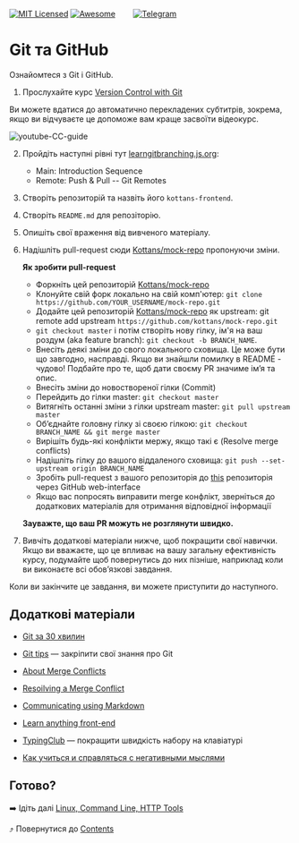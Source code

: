 [![MIT Licensed][icon-mit]][license]
[![Awesome][icon-awesome]][awesome]
&nbsp;&nbsp;&nbsp;&nbsp;&nbsp;&nbsp;
[![Telegram][icon-chat]][chat]

# Git та GitHub

Ознайомтеся з Git і GitHub.

 1. Прослухайте курс [Version Control with Git](https://www.udacity.com/course/version-control-with-git--ud123)

   Ви можете вдатися до автоматично перекладених субтитрів, зокрема, якщо ви відчуваєте
   це допоможе вам краще засвоїти відеокурс.

   ![youtube-CC-guide](../img/youtube-captions.png)

 2. Пройдіть наступні рівні тут [learngitbranching.js.org](https://learngitbranching.js.org/):
    - Main: Introduction Sequence
    - Remote: Push & Pull -- Git Remotes

 3. Створіть репозиторій та назвіть його `kottans-frontend`.

 4. Створіть `README.md` для репозіторію.

 5. Опишіть свої враження від вивченого матеріалу.

 6. Надішліть pull-request сюди [Kottans/mock-repo][mock-repo] пропонуючи зміни.
 
    **Як зробити pull-request**
 
    * Форкніть цей репозиторій [Kottans/mock-repo][mock-repo]
    * Клонуйте свій форк локально на свій комп'ютер: `git clone https://github.com/YOUR_USERNAME/mock-repo.git`
    * Додайте цей репозиторій [Kottans/mock-repo][mock-repo] як upstream: git remote add upstream `https://github.com/kottans/mock-repo.git`
    * `git checkout master` і потім створіть нову гілку, ім'я на ваш роздум (aka feature branch): `git checkout -b BRANCH_NAME`.
    * Внесіть деякі зміни до свого локального сховища. Це може бути що завгодно, насправді. Якщо ви знайшли помилку в README - чудово!
    Подбайте про те, щоб дати своєму PR значиме ім’я та опис.
    * Внесіть зміни до новоствореної гілки (Сommit)
    * Перейдить до гілки master: `git checkout master`
    * Витягніть останні зміни з гілки upstream master: `git pull upstream master`
    * Об’єднайте головну гілку зі своєю гілкою: `git checkout BRANCH_NAME && git merge master`
    * Вирішіть будь-які конфлікти мержу, якщо такі є (Resolve merge conflicts)
    * Надішліть гілку до вашого віддаленого сховища: `git push --set-upstream origin BRANCH_NAME`
    * Зробіть pull-request з вашого репозиторія до [this][mock-repo] репозиторія через GitHub web-interface
    * Якщо вас попросять виправити merge конфлікт, зверніться до додаткових матеріалів для отримання відповідної інформації

    **Зауважте, що ваш PR можуть не розглянути швидко.**

 7. Вивчіть додаткові матеріали нижче, щоб покращити свої навички.
    Якщо ви вважаєте, що це впливає на вашу загальну ефективність курсу, подумайте щоб
    повернутись до них пізніше, наприклад коли ви виконаєте всі обов’язкові завдання.

Коли ви закінчите це завдання, ви можете приступити до наступного.

## Додаткові матеріали

* [Git за 30 хвилин](https://codeguida.com/post/453)

* [Git tips](http://sixrevisions.com/web-development/git-tips/) — закріпити свої знання про Git

* [About Merge Conflicts](https://docs.github.com/en/free-pro-team@latest/github/collaborating-with-issues-and-pull-requests/about-merge-conflicts)

* [Resoilving a Merge Conflict](https://docs.github.com/en/free-pro-team@latest/github/collaborating-with-issues-and-pull-requests/resolving-a-merge-conflict-using-the-command-line)

* [Communicating using Markdown](https://lab.github.com/githubtraining/communicating-using-markdown)

* [Learn anything front-end](https://learn-anything.xyz/web-development/front-end)

* [TypingClub](https://www.typingclub.com/) — покращити швидкість набору на клавіатурі

* [Как учиться и справляться с негативными мыслями](https://guides.hexlet.io/learning/)

## Готово?

➡️ Ідіть далі [Linux, Command Line, HTTP Tools](linux-cli-http.md)

⤴️ Повернутися до [Contents](../contents.md)


[icon-chat]: https://img.shields.io/badge/chat-on%20telegram-blue.svg
[icon-mit]: https://img.shields.io/badge/license-MIT-blue.svg
[icon-awesome]: https://cdn.rawgit.com/sindresorhus/awesome/d7305f38d29fed78fa85652e3a63e154dd8e8829/media/badge.svg

[license]: https://github.com/Kottans/web/blob/master/LICENSE.md
[awesome]: https://github.com/sindresorhus/awesome#front-end-development
[chat]: https://t.me/joinchat/CX8EF1JmLm9IM6J6oy2U7Q

[mock-repo]: https://github.com/Kottans/mock-repo
